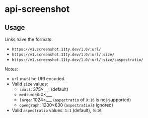 # api-screenshot

## Usage

Links have the formats:
* `https://v1.screenshot.11ty.dev/1.0/:url/`
* `https://v1.screenshot.11ty.dev/1.0/:url/:size/`
* `https://v1.screenshot.11ty.dev/1.0/:url/:size/:aspectratio/`

Notes:
* `url` must be URI encoded.
* Valid `size` values:
  * `small`: 375×___ (default)
  * `medium`: 650×___
  * `large`: 1024×___ (`aspectratio` of `9:16` is not supported)
  * `opengraph`: 1200×630 (`aspectratio` is ignored)
* Valid `aspectratio` values: `1:1` (default), `9:16`